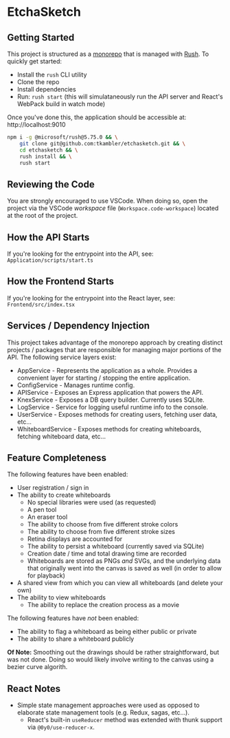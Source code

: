 # EtchaSketch

## Getting Started

This project is structured as a [monorepo](https://en.wikipedia.org/wiki/Monorepo) that is managed with [Rush](https://rushjs.io). To quickly get started:

- Install the `rush` CLI utility
- Clone the repo
- Install dependencies
- Run: `rush start` (this will simulataneously run the API server and React's WebPack build in watch mode)

Once you've done this, the application should be accessible at: http://localhost:9010

```bash title="Cloning the repository, installing dependencies, and launching the service"
npm i -g @microsoft/rush@5.75.0 && \
    git clone git@github.com:tkambler/etchasketch.git && \
    cd etchasketch && \
    rush install && \
    rush start
```

## Reviewing the Code

You are strongly encouraged to use VSCode. When doing so, open the project via the VSCode _workspace_ file (`Workspace.code-workspace`) located at the root of the project.

## How the API Starts

If you're looking for the entrypoint into the API, see: `Application/scripts/start.ts`

## How the Frontend Starts

If you're looking for the entrypoint into the React layer, see: `Frontend/src/index.tsx`

## Services / Dependency Injection

This project takes advantage of the monorepo approach by creating distinct projects / packages that are responsible for managing major portions of the API. The following service layers exist:

- AppService - Represents the application as a whole. Provides a convenient layer for starting / stopping the entire application.
- ConfigService - Manages runtime config.
- APIService - Exposes an Express application that powers the API.
- KnexService - Exposes a DB query builder. Currently uses SQLite.
- LogService - Service for logging useful runtime info to the console.
- UserService - Exposes methods for creating users, fetching user data, etc...
- WhiteboardService - Exposes methods for creating whiteboards, fetching whiteboard data, etc...

## Feature Completeness

The following features have been enabled:

- User registration / sign in
- The ability to create whiteboards
    - No special libraries were used (as requested)
    - A pen tool
    - An eraser tool
    - The ability to choose from five different stroke colors
    - The ability to choose from five different stroke sizes
    - Retina displays are accounted for
    - The ability to persist a whiteboard (currently saved via SQLite)
    - Creation date / time and total drawing time are recorded
    - Whiteboards are stored as PNGs *and* SVGs, and the underlying data that originally went into the canvas is saved as well (in order to allow for playback)
- A shared view from which you can view all whiteboards (and delete your own)
- The ability to view whiteboards
    - The ability to replace the creation process as a movie

The following features have *not* been enabled:

- The ability to flag a whiteboard as being either public or private
- The ability to share a whiteboard publicly

**Of Note:** Smoothing out the drawings should be rather straightforward, but was not done. Doing so would likely involve writing to the canvas using a bezier curve algorith.

## React Notes

- Simple state management approaches were used as opposed to elaborate state management tools (e.g. Redux, sagas, etc...).
    - React's built-in `useReducer` method was extended with thunk support via `@0y0/use-reducer-x`.
